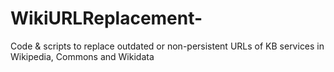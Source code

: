 # WikiURLReplacement-
Code &amp; scripts to replace outdated or non-persistent URLs of KB services in Wikipedia, Commons and Wikidata
